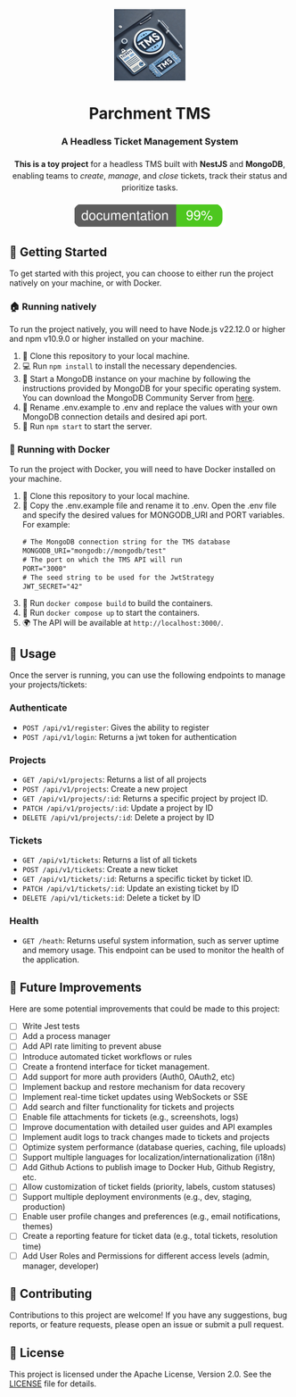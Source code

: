 <div align="center">
  <a href="https://iznogohul.github.io/ParchmentTMS/">
    <picture>
      <img src="https://raw.githubusercontent.com/Iznogohul/ParchmentTMS/refs/heads/main/public/parchmenttms-logo.webp" alt="ParchmentTMS Logo" width="128">
    </picture>
  </a>
  <h1>Parchment TMS</h1>
  <h3>A Headless Ticket Management System</h3>
  <p style="max-width: 600px; margin: 20px auto; line-height: 1.5;">
    <strong>This is a toy project</strong> for a headless TMS built with 
    <strong>NestJS</strong> and <strong>MongoDB</strong>, enabling teams to 
    <em>create</em>, <em>manage</em>, and <em>close</em> tickets, 
    track their status and prioritize tasks.
  </p>
  <p align="center">
   <img src="https://raw.githubusercontent.com/Iznogohul/ParchmentTMS/refs/heads/main/docs/images/coverage-badge-documentation.svg" alt="Documentation Coverage Badge">
  </p>
</div>

## 🚀 Getting Started

To get started with this project, you can choose to either run the project natively on your machine, or with Docker.

### 🏠 Running natively

To run the project natively, you will need to have Node.js v22.12.0 or higher and npm v10.9.0 or higher installed on your machine.

1. 🍴 Clone this repository to your local machine.
2. 💻 Run `npm install` to install the necessary dependencies.
3. 🚀 Start a MongoDB instance on your machine by following the instructions provided by MongoDB for your specific operating system. You can download the MongoDB Community Server from [here](https://www.mongodb.com/try/download/community).
4. 📝 Rename .env.example to .env and replace the values with your own MongoDB connection details and desired api port.
5. 🚀 Run `npm start` to start the server.

### 🐳 Running with Docker

To run the project with Docker, you will need to have Docker installed on your machine.

1. 🍴 Clone this repository to your local machine.
2. 📝 Copy the .env.example file and rename it to .env. Open the .env file and specify the desired values for MONGODB_URI and PORT variables.
   For example:
   ```
   # The MongoDB connection string for the TMS database
   MONGODB_URI="mongodb://mongodb/test"
   # The port on which the TMS API will run
   PORT="3000"
   # The seed string to be used for the JwtStrategy
   JWT_SECRET="42"
   ```
3. 🐳 Run `docker compose build` to build the containers.
4. 🐳 Run `docker compose up` to start the containers.
5. 🌍 The API will be available at `http://localhost:3000/`.

## 📖 Usage

Once the server is running, you can use the following endpoints to manage your projects/tickets:

### Authenticate

- `POST /api/v1/register`: Gives the ability to register
- `POST /api/v1/login`: Returns a jwt token for authentication

### Projects

- `GET /api/v1/projects`: Returns a list of all projects
- `POST /api/v1/projects`: Create a new project
- `GET /api/v1/projects/:id`: Returns a specific project by project ID.
- `PATCH /api/v1/projects/:id`: Update a project by ID
- `DELETE /api/v1/projects/:id`: Delete a project by ID

### Tickets

- `GET /api/v1/tickets`: Returns a list of all tickets
- `POST /api/v1/tickets`: Create a new ticket
- `GET /api/v1/tickets/:id`: Returns a specific ticket by ticket ID.
- `PATCH /api/v1/tickets/:id`: Update an existing ticket by ID
- `DELETE /api/v1/tickets:id`: Delete a ticket by ID

### Health
- `GET /heath`: Returns useful system information, such as server uptime and memory usage. This endpoint can be used to monitor the health of the application.

## 🚀 Future Improvements

Here are some potential improvements that could be made to this project:

- [ ] Write Jest tests
- [ ] Add a process manager
- [ ] Add API rate limiting to prevent abuse
- [ ] Introduce automated ticket workflows or rules
- [ ] Create a frontend interface for ticket management.
- [ ] Add support for more auth providers (Auth0, OAuth2, etc)
- [ ] Implement backup and restore mechanism for data recovery
- [ ] Implement real-time ticket updates using WebSockets or SSE
- [ ] Add search and filter functionality for tickets and projects
- [ ] Enable file attachments for tickets (e.g., screenshots, logs)
- [ ] Improve documentation with detailed user guides and API examples
- [ ] Implement audit logs to track changes made to tickets and projects
- [ ] Optimize system performance (database queries, caching, file uploads)
- [ ] Support multiple languages for localization/internationalization (i18n)
- [ ] Add Github Actions to publish image to Docker Hub, Github Registry, etc.
- [ ] Allow customization of ticket fields (priority, labels, custom statuses)
- [ ] Support multiple deployment environments (e.g., dev, staging, production)
- [ ] Enable user profile changes and preferences (e.g., email notifications, themes)
- [ ] Create a reporting feature for ticket data (e.g., total tickets, resolution time)
- [ ] Add User Roles and Permissions for different access levels (admin, manager, developer)

## 🤝 Contributing

Contributions to this project are welcome! If you have any suggestions, bug reports, or feature requests, please open an issue or submit a pull request.

## 📝 License

This project is licensed under the Apache License, Version 2.0. See the [LICENSE][LICENSE] file for details.

[LICENSE]: LICENSE
